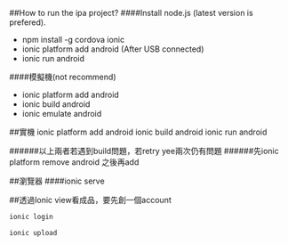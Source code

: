 ##How to run the ipa project?
####Install node.js (latest version is prefered).
- npm install -g cordova ionic
- ionic platform add android
(After USB connected)
- ionic run android

####模擬機(not recommend)
- ionic platform add android
- ionic build android
- ionic emulate android

##實機
ionic platform add android
ionic build android
ionic run android

######以上兩者若遇到build問題，若retry yee兩次仍有問題
######先ionic platform remove android 之後再add


##瀏覽器
####ionic serve

##透過Ionic view看成品，要先創一個account
```sh
ionic login
```
```sh
ionic upload
```

